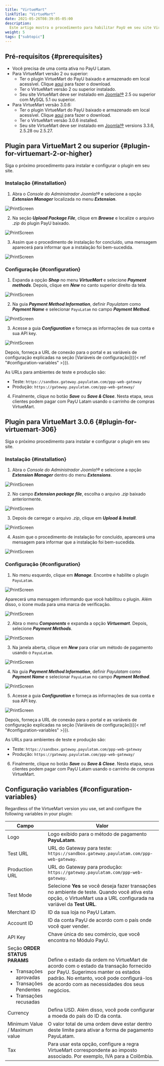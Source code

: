 ```yaml
---
title: "VirtueMart"
linkTitle: "VirtueMart"
date: 2021-05-26T08:39:05-05:00
description:
  Este artigo mostra o procedimento para habilitar PayU em seu site VirtueMart.
weight: 5
tags: ["subtopic"]
---
```


## Pré-requisitos {#prerequisites}
* Você precisa de uma conta ativa no PayU Latam.
* Para VirtueMart versão 2 ou superior:
  * Ter o plugin VirtueMart do PayU baixado e armazenado em local acessível. Clique [aqui](https://github.com/developers-payu-latam/developers-payu-latam.github.io/raw/master/plugins/plugin-joomla-virtuemart2.6.7.zip) para fazer o download.
  * Ter o VirtueMart versão 2 ou superior instalado.
  * Seu site VirtueMart deve ser instalado em [Joomla!®](https://joomla.org/) 2.5 ou superior com MySQL 5.1 ou superior.
* Para VirtueMart versão 3.0.6:
  * Ter o plugin VirtueMart do PayU baixado e armazenado em local acessível. Clique [aqui](https://github.com/developers-payu-latam/developers-payu-latam.github.io/raw/master/plugins/plugin-joomla-virtuemart3.0.6.zip) para fazer o download. 
  * Ter o VirtueMart versão 3.0.6 installed.
  * Seu site VirtueMart deve ser instalado em [Joomla!®](https://joomla.org/) versions 3.3.6, 2.5.28 ou 2.5.27.

## Plugin para VirtueMart 2 ou superior {#plugin-for-virtuemart-2-or-higher}
Siga o próximo procedimento para instalar e configurar o plugin em seu site.

### Instalação {#installation}

1. Abra o _Console do Administrador Joomla!®_ e selecione a opção _**Extension Manager**_ localizada no menu _**Extension**_.

![PrintScreen](/assets/VirtueMart/VirtueMart_01.jpg)

2. Na seção _**Upload Package File**_, clique em _**Browse**_ e localize o arquivo _.zip_ do plugin PayU baixado.

![PrintScreen](/assets/VirtueMart/VirtueMart_02.jpg)

3. Assim que o procedimento de instalação for concluído, uma mensagem aparecerá para informar que a instalação foi bem-sucedida.

![PrintScreen](/assets/VirtueMart/VirtueMart_03.jpg)

### Configuração {#configuration}
1. Expanda a opção _**Shop**_ no menu _**VirtueMart**_ e selecione _**Payment methods**_. Depois, clique em _**New**_ no canto superior direito da tela.

![PrintScreen](/assets/VirtueMart/VirtueMart_04.jpg)

2. Na guia _**Payment Method Information**_, definir _Payulatam_ como _**Payment Name**_ e selecionar `PayuLatam` no campo _**Payment Method**_.

![PrintScreen](/assets/VirtueMart/VirtueMart_05.jpg)

3. Acesse a guia _**Configuration**_ e forneça as informações de sua conta e sua API key. 

![PrintScreen](/assets/VirtueMart/VirtueMart_06.jpg)

Depois, forneça a URL de conexão para o portal e as variáveis de configuração explicadas na seção [Variáveis de configuração]({{< ref "#configuration-variables" >}}).

As URLs para ambientes de teste e produção são:
* Teste: `https://sandbox.gateway.payulatam.com/ppp-web-gateway`
* Produção: `https://gateway.payulatam.com/ppp-web-gateway/`

4. Finalmente, clique no botão _**Save**_ ou _**Save & Close**_. Nesta etapa, seus clientes podem pagar com PayU Latam usando o carrinho de compras VirtueMart. 

## Plugin para VirtueMart 3.0.6 {#plugin-for-virtuemart-306}
Siga o próximo procedimento para instalar e configurar o plugin em seu site.

### Instalação {#installation}

1. Abra o _Console do Administrador Joomla!®_ e selecione a opção _**Extension Manager**_ dentro do menu _**Extensions**_.

![PrintScreen](/assets/VirtueMart/VirtueMart3_02.jpg)

2. No campo _**Extension package file**_, escolha o arquivo _.zip_ baixado anteriormente.

![PrintScreen](/assets/VirtueMart/VirtueMart3_03.jpg)

3. Depois de carregar o arquivo _.zip_, clique em _**Upload & Install**_.

![PrintScreen](/assets/VirtueMart/VirtueMart3_05.jpg)

4. Assim que o procedimento de instalação for concluído, aparecerá uma mensagem para informar que a instalação foi bem-sucedida.

![PrintScreen](/assets/VirtueMart/VirtueMart3_06.jpg)

### Configuração {#configuration}
1. No menu esquerdo, clique em _**Manage**_. Encontre e habilite o plugin `PayuLatam`.

![PrintScreen](/assets/VirtueMart/VirtueMart3_07.jpg)

Aparecerá uma mensagem informando que você habilitou o plugin. Além disso, o ícone muda para uma marca de verificação.

![PrintScreen](/assets/VirtueMart/VirtueMart3_08.jpg)

2. Abra o menu _**Components**_ e expanda a opção _**Virtuemart**_. Depois, selecione _**Payment Methods**_.

![PrintScreen](/assets/VirtueMart/VirtueMart3_09.jpg)

3. Na janela aberta, clique em _**New**_ para criar um método de pagamento usando o `PayuLatam`.

![PrintScreen](/assets/VirtueMart/VirtueMart3_10.jpg)

4. Na guia _**Payment Method Information**_, definir _Payulatam_ como _**Payment Name**_ e selecionar `PayuLatam` no campo _**Payment Method**_.

![PrintScreen](/assets/VirtueMart/VirtueMart3_11.jpg)

5. Acesse a guia _**Configuration**_ e forneça as informações de sua conta e sua API key.

![PrintScreen](/assets/VirtueMart/VirtueMart3_13.jpg)

Depois, forneça a URL de conexão para o portal e as variáveis de configuração explicadas na seção [Variáveis de configuração]({{< ref "#configuration-variables" >}}).

As URLs para ambientes de teste e produção são:
* Teste: `https://sandbox.gateway.payulatam.com/ppp-web-gateway`
* Produção: `https://gateway.payulatam.com/ppp-web-gateway/`

6. Finalmente, clique no botão _**Save**_ ou _**Save & Close**_. Nesta etapa, seus clientes podem pagar com PayU Latam usando o carrinho de compras VirtueMart. 

## Configuração variables {#configuration-variables}
Regardless of the VirtueMart version you use, set and configure the following variables in your plugin:

| Campo                                | Valor                                                                                 |
|--------------------------------------|---------------------------------------------------------------------------------------|
| Logo                                 | Logo exibido para o método de pagamento **PayuLatam**.                                |
| Test URL                             | URL do Gateway para teste: `https://sandbox.gateway.payulatam.com/ppp-web-gateway`.   |
| Production URL                       | URL do Gateway para produção: `https://gateway.payulatam.com/ppp-web-gateway`.        |
| Test Mode                            | Selecione **Yes** se você deseja fazer transações no ambiente de teste. Quando você ativa esta opção, o VirtueMart usa a URL configurada na variável da **Test URL**.                                                                |
| Merchant ID                          | ID da sua loja no PayU Latam.                                                         |
| Account ID                           | ID da conta PayU de acordo com o país onde você quer vender.                          |
| API Key                              | Chave única do seu comércio, que você encontra no Módulo PayU.                        |
| Seção **ORDER STATUS PARAMS**<br><ul style="margin-bottom: initial;"><li>Transações aprovadas</li><li>Transações Pendentes</li><li>Transações recusadas</li></ul>  | Define o estado da ordem no VirtueMart de acordo com o estado da transação fornecido por PayU. Sugerimos manter os estados padrão. No entanto, você pode configurá-los de acordo com as necessidades dos seus negócios.       |
| Currency                             | Defina USD. Além disso, você pode configurar a moeda do país do ID da conta.          |
| Minimum Value / Maximum value        | O valor total de uma ordem deve estar dentro deste limite para ativar a forma de pagamento PayuLatam. |
| Tax                                  | Para usar esta opção, configure a regra VirtueMart correspondente ao imposto associado. Por exemplo, IVA para a Colômbia. |